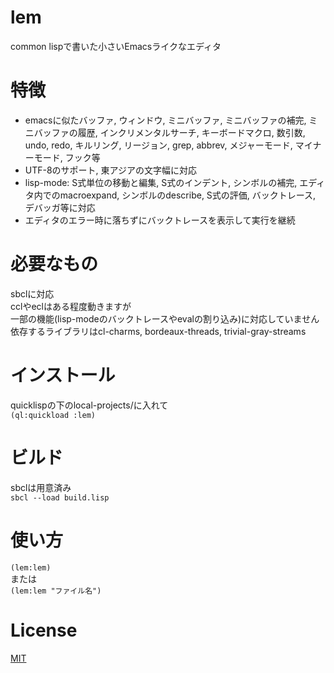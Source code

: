 # lem
common lispで書いた小さいEmacsライクなエディタ

# 特徴
* emacsに似たバッファ, ウィンドウ, ミニバッファ,
  ミニバッファの補完, ミニバッファの履歴, インクリメンタルサーチ,
  キーボードマクロ, 数引数, undo, redo, キルリング, リージョン, grep, abbrev,
  メジャーモード, マイナーモード, フック等
* UTF-8のサポート, 東アジアの文字幅に対応
* lisp-mode: S式単位の移動と編集, S式のインデント, シンボルの補完,
  エディタ内でのmacroexpand, シンボルのdescribe, S式の評価,
  バックトレース, デバッガ等に対応
* エディタのエラー時に落ちずにバックトレースを表示して実行を継続

# 必要なもの
sbclに対応  
cclやeclはある程度動きますが  
一部の機能(lisp-modeのバックトレースやevalの割り込み)に対応していません  
依存するライブラリはcl-charms, bordeaux-threads, trivial-gray-streams

# インストール
quicklispの下のlocal-projects/に入れて  
`(ql:quickload :lem)`

# ビルド
sbclは用意済み  
`sbcl --load build.lisp`

# 使い方
`(lem:lem)`  
または  
`(lem:lem "ファイル名")`

# License
[MIT](https://github.com/cxxxr/lem/blob/master/LICENCE)
